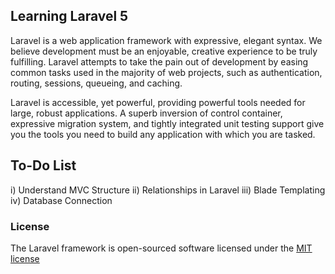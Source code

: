 ## Learning Laravel 5

Laravel is a web application framework with expressive, elegant syntax. We believe development must be an enjoyable, creative experience to be truly fulfilling. Laravel attempts to take the pain out of development by easing common tasks used in the majority of web projects, such as authentication, routing, sessions, queueing, and caching.

Laravel is accessible, yet powerful, providing powerful tools needed for large, robust applications. A superb inversion of control container, expressive migration system, and tightly integrated unit testing support give you the tools you need to build any application with which you are tasked.

## To-Do List

i)   Understand MVC Structure
ii)  Relationships in Laravel
iii) Blade Templating
iv)  Database Connection

### License

The Laravel framework is open-sourced software licensed under the [MIT license](http://opensource.org/licenses/MIT)
